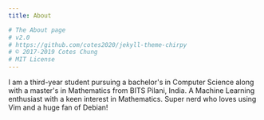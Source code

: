 ```yaml
---
title: About

# The About page
# v2.0
# https://github.com/cotes2020/jekyll-theme-chirpy
# © 2017-2019 Cotes Chung
# MIT License
---
```


I am a third-year student pursuing a bachelor's in Computer Science along with a master's in  Mathematics from BITS Pilani, India.
A Machine Learning enthusiast with a keen interest in Mathematics. 
Super nerd who loves using Vim and a huge fan of Debian!
